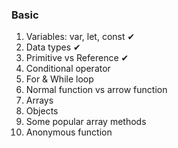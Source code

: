 ### Basic

1. Variables: var, let, const ✔
2. Data types ✔
3. Primitive vs Reference ✔
4. Conditional operator
5. For & While loop
6. Normal function vs arrow function
7. Arrays
8. Objects
9. Some popular array methods
10. Anonymous function

